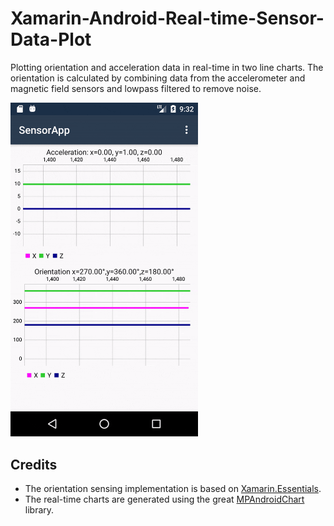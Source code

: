 # Xamarin-Android-Real-time-Sensor-Data-Plot
Plotting orientation and acceleration data in real-time in two line charts. 
The orientation is calculated by combining data from the accelerometer and magnetic field sensors and lowpass filtered to remove noise.

<img src="https://github.com/Ruslan0990/Xamarin-Android-Real-time-Sensor-Data-Plot/blob/master/SensorApp/Gif/SensorAppDemo.gif" width="300"/>

## Credits
- The orientation sensing implementation is based on [Xamarin.Essentials](https://github.com/xamarin/Essentials/tree/56bc8dca66f274b44c3c1af87f578c75ddf1bd97/Xamarin.Essentials/Compass).
- The real-time charts are generated using the great [MPAndroidChart](https://github.com/PhilJay/MPAndroidChart) library.
